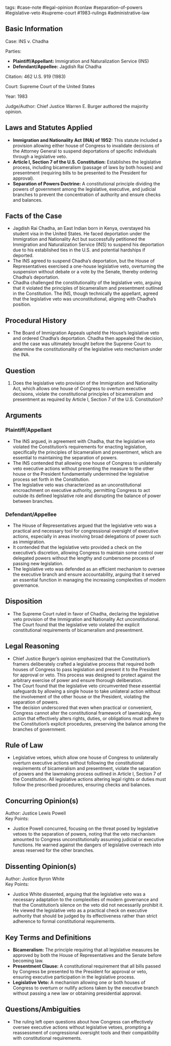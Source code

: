 tags: #case-note #legal-opinion #conlaw #separation-of-powers #legislative-veto #supreme-court #1983-rulings #administrative-law

## Basic Information

Case: INS v. Chadha

Parties:  
- **Plaintiff/Appellant:** Immigration and Naturalization Service (INS)  
- **Defendant/Appellee:** Jagdish Rai Chadha

Citation: 462 U.S. 919 (1983)

Court: Supreme Court of the United States

Year: 1983

Judge/Author: Chief Justice Warren E. Burger authored the majority opinion.

## Laws and Statutes Applied

- **Immigration and Nationality Act (INA) of 1952:** This statute included a provision allowing either house of Congress to invalidate decisions of the Attorney General to suspend deportations of specific individuals through a legislative veto.
- **Article I, Section 7 of the U.S. Constitution:** Establishes the legislative process, including bicameralism (passage of laws by both houses) and presentment (requiring bills to be presented to the President for approval).
- **Separation of Powers Doctrine:** A constitutional principle dividing the powers of government among the legislative, executive, and judicial branches to prevent the concentration of authority and ensure checks and balances.

## Facts of the Case

- Jagdish Rai Chadha, an East Indian born in Kenya, overstayed his student visa in the United States. He faced deportation under the Immigration and Nationality Act but successfully petitioned the Immigration and Naturalization Service (INS) to suspend his deportation due to his established ties in the U.S. and potential hardships if deported.
- The INS agreed to suspend Chadha’s deportation, but the House of Representatives exercised a one-house legislative veto, overturning the suspension without debate or a vote by the Senate, thereby ordering Chadha’s deportation.
- Chadha challenged the constitutionality of the legislative veto, arguing that it violated the principles of bicameralism and presentment outlined in the Constitution. The INS, though technically the appellant, agreed that the legislative veto was unconstitutional, aligning with Chadha’s position.

## Procedural History

- The Board of Immigration Appeals upheld the House’s legislative veto and ordered Chadha’s deportation. Chadha then appealed the decision, and the case was ultimately brought before the Supreme Court to determine the constitutionality of the legislative veto mechanism under the INA.

## Question

1. Does the legislative veto provision of the Immigration and Nationality Act, which allows one house of Congress to overturn executive decisions, violate the constitutional principles of bicameralism and presentment as required by Article I, Section 7 of the U.S. Constitution?

## Arguments

### Plaintiff/Appellant

- The INS argued, in agreement with Chadha, that the legislative veto violated the Constitution’s requirements for enacting legislation, specifically the principles of bicameralism and presentment, which are essential to maintaining the separation of powers.
- The INS contended that allowing one house of Congress to unilaterally veto executive actions without presenting the measure to the other house or the President fundamentally undermined the legislative process set forth in the Constitution.
- The legislative veto was characterized as an unconstitutional encroachment on executive authority, permitting Congress to act outside its defined legislative role and disrupting the balance of power between branches.

### Defendant/Appellee

- The House of Representatives argued that the legislative veto was a practical and necessary tool for congressional oversight of executive actions, especially in areas involving broad delegations of power such as immigration.
- It contended that the legislative veto provided a check on the executive’s discretion, allowing Congress to maintain some control over delegated powers without the lengthy and cumbersome process of passing new legislation.
- The legislative veto was defended as an efficient mechanism to oversee the executive branch and ensure accountability, arguing that it served an essential function in managing the increasing complexities of modern governance.

## Disposition

- The Supreme Court ruled in favor of Chadha, declaring the legislative veto provision of the Immigration and Nationality Act unconstitutional. The Court found that the legislative veto violated the explicit constitutional requirements of bicameralism and presentment.

## Legal Reasoning

- Chief Justice Burger’s opinion emphasized that the Constitution’s framers deliberately crafted a legislative process that required both houses of Congress to pass legislation and present it to the President for approval or veto. This process was designed to protect against the arbitrary exercise of power and ensure thorough deliberation.
- The Court found that the legislative veto circumvented these essential safeguards by allowing a single house to take unilateral action without the involvement of the other house or the President, violating the separation of powers.
- The decision underscored that even when practical or convenient, Congress cannot alter the constitutional framework of lawmaking. Any action that effectively alters rights, duties, or obligations must adhere to the Constitution’s explicit procedures, preserving the balance among the branches of government.

## Rule of Law

- Legislative vetoes, which allow one house of Congress to unilaterally overturn executive actions without following the constitutional requirements of bicameralism and presentment, violate the separation of powers and the lawmaking process outlined in Article I, Section 7 of the Constitution. All legislative actions altering legal rights or duties must follow the prescribed procedures, ensuring checks and balances.

## Concurring Opinion(s)

Author: Justice Lewis Powell  
Key Points:  
- Justice Powell concurred, focusing on the threat posed by legislative vetoes to the separation of powers, noting that the veto mechanism amounted to Congress unconstitutionally assuming judicial or executive functions. He warned against the dangers of legislative overreach into areas reserved for the other branches.

## Dissenting Opinion(s)

Author: Justice Byron White  
Key Points:  
- Justice White dissented, arguing that the legislative veto was a necessary adaptation to the complexities of modern governance and that the Constitution’s silence on the veto did not necessarily prohibit it. He viewed the legislative veto as a practical check on executive authority that should be judged by its effectiveness rather than strict adherence to formal constitutional requirements.

## Key Terms and Definitions

- **Bicameralism:** The principle requiring that all legislative measures be approved by both the House of Representatives and the Senate before becoming law.
- **Presentment Clause:** A constitutional requirement that all bills passed by Congress be presented to the President for approval or veto, ensuring executive participation in the legislative process.
- **Legislative Veto:** A mechanism allowing one or both houses of Congress to overturn or nullify actions taken by the executive branch without passing a new law or obtaining presidential approval.

## Questions/Ambiguities

- The ruling left open questions about how Congress can effectively oversee executive actions without legislative vetoes, prompting a reassessment of congressional oversight tools and their compatibility with constitutional requirements.

